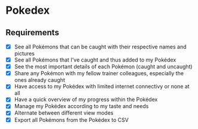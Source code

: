 # Pokedex



## Requirements

- [x] See all Pokémons that can be caught with their respective names and pictures
- [x] See all Pokémons that I've caught and thus added to my Pokédex
- [x] See the most important details of each Pokémon (caught and uncaught)
- [x] Share any Pokémon with my fellow trainer colleagues, especially the ones already caught
- [x] Have access to my Pokédex with limited internet connectivy or none at all
- [x] Have a quick overview of my progress within the Pokédex
- [x] Manage my Pokédex according to my taste and needs
- [x] Alternate between different view modes
- [x] Export all Pokémons from the Pokédex to CSV
